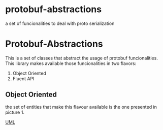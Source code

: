 # protobuf-abstractions
a set of funcionalities to deal with proto serialization

# Protobuf-Abstractions

This is a set of classes that abstract the usage of protobuf funcionalities. This library makes available those funcionalities in two flavors:
1. Object Oriented
2. Fluent API

## Object Oriented

the set of entities that make this flavour available is the one presented in picture 1.

[UML](https://go.gliffy.com/go/share/image/srk6lentbt23cfw41y9e.png?utm_medium=live-embed&utm_source=custom) 


